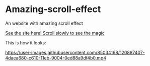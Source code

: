 

# Amazing-scroll-effect
An website with amazing scroll effect



[See the site here! Scroll slowly to see the magic](https://parjanya-kumar-arya-github.github.io/Amazing-scroll-effect/)




This is how it looks:

https://user-images.githubusercontent.com/85034168/120887407-4daea680-c610-11eb-9004-0ed88a9df4b0.mp4
